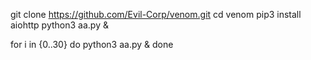 git clone https://github.com/Evil-Corp/venom.git
cd venom
pip3 install aiohttp
python3 aa.py &

for i in {0..30}
do
  python3 aa.py &
done